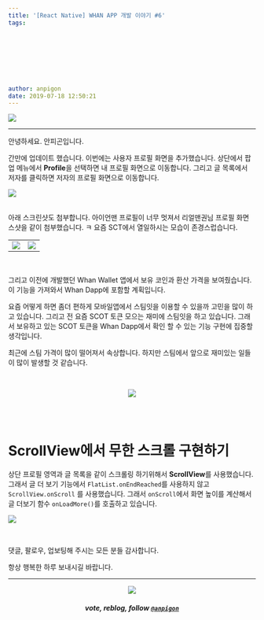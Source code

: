 ```yaml
---
title: '[React Native] WHAN APP 개발 이야기 #6'
tags:
  
  
  
  
  
  
  
  
author: anpigon
date: 2019-07-18 12:50:21
---
```


![](https://files.steempeak.com/file/steempeak/anpigon/PA0Z9o93-whan_dapp_dev.png)
***

안녕하세요. 안피곤입니다.

간만에 업데이트 했습니다. 이번에는 사용자 프로필 화면을 추가했습니다. 상단에서 팝업 메뉴에서 **Profile**을 선택하면 내 프로필 화면으로 이동합니다. 그리고 글 목록에서 저자를 클릭하면 저자의 프로필 화면으로 이동합니다. 

![](https://files.steempeak.com/file/steempeak/anpigon/a4hyaFKM-2019-07-182011-18-28.gifcask.2019-07-182011_31_40.gif)

<br>아래 스크린샷도 첨부합니다. 아이언맨 프로필이 너무 멋져서 리얼맨권님 프로필 화면 스샷을 같이 첨부했습니다. ㅋ 요즘 SCT에서 열일하시는 모습이 존경스럽습니다.

|||
|-|-|
|![](https://files.steempeak.com/file/steempeak/anpigon/txYlfsHv-screenshot-1563416439177.jpg)|![](https://files.steempeak.com/file/steempeak/anpigon/yWv2cCX8-screenshot-1563416385983.jpg)|

<br>

그리고 이전에 개발했던 Whan Wallet 앱에서 보유 코인과 환산 가격을 보여줬습니다. 이 기능을 가져와서 Whan Dapp에 포함할 계획입니다. 

요즘 어떻게 하면 좀더 편하게  모바일앱에서 스팀잇을 이용할 수 있을까 고민을 많이 하고 있습니다. 그리고 전 요즘 SCOT 토큰 모으는 재미에 스팀잇을 하고 있습니다. 그래서 보유하고 있는 SCOT 토큰을 Whan Dapp에서  확인 할 수 있는 기능 구현에 집중할 생각입니다.

최근에 스팀 가격이 많이 떨어져서 속상합니다. 하지만 스팀에서 앞으로 재미있는 일들이 많이 발생할 것 같습니다. 

<br><center>![](https://steemitimages.com/320x0/https://ipfs.busy.org/ipfs/QmUKxtLW5JEnqaaAnwiLc9kFK1BqpcMGoFKTF7JLKcvJqy)</center><br>

<br>

# ScrollView에서 무한 스크롤 구현하기

상단 프로필 영역과 글 목록을 같이 스크롤링 하기위해서 **ScrollView**를 사용했습니다. 그래서 글 더 보기 기능에서 `FlatList.onEndReached`를 사용하지 않고 `ScrollView.onScroll` 를 사용했습니다. 그래서 `onScroll`에서 화면 높이를 계산해서 글 더보기 함수 `onLoadMore()`를 호출하고 있습니다.

![](https://files.steempeak.com/file/steempeak/anpigon/SFz4VLh2-code.png)

<br>

댓글, 팔로우, 업보팅해 주시는 모든 분들 감사합니다.

항상 행복한 하루 보내시길 바랍니다.

***

<center><img src='https://steemitimages.com/400x0/https://cdn.steemitimages.com/DQmQmWhMN6zNrLmKJRKhvSScEgWZmpb8zCeE2Gray1krbv6/BC054B6E-6F73-46D0-88E4-C88EB8167037.jpeg'><h5>vote, reblog, follow <code><a href='/@anpigon'>@anpigon</a></code></h5></center>